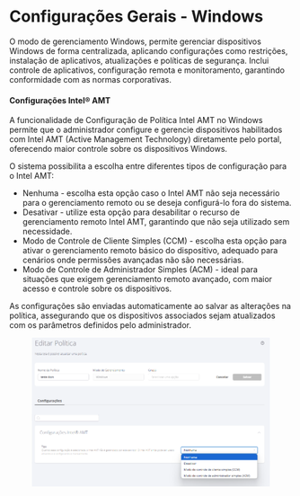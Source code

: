 # Configurações Gerais - Windows

O modo de gerenciamento Windows, permite gerenciar dispositivos Windows de forma centralizada, aplicando configurações como restrições, instalação de aplicativos, atualizações e políticas de segurança. Inclui controle de aplicativos, configuração remota e monitoramento, garantindo conformidade com as normas corporativas.

#### **Configurações Intel® AMT**

A funcionalidade de Configuração de Política Intel AMT no Windows permite que o administrador configure e gerencie dispositivos habilitados com Intel AMT (Active Management Technology) diretamente pelo portal, oferecendo maior controle sobre os dispositivos Windows.

O sistema possibilita a escolha entre diferentes tipos de configuração para o Intel AMT:&#x20;

* Nenhuma - escolha esta opção caso o Intel AMT não seja necessário para o gerenciamento remoto ou se deseja configurá-lo fora do sistema.
* Desativar - utilize esta opção para desabilitar o recurso de gerenciamento remoto Intel AMT, garantindo que não seja utilizado sem necessidade.
* Modo de Controle de Cliente Simples (CCM) - escolha esta opção para ativar o gerenciamento remoto básico do dispositivo, adequado para cenários onde permissões avançadas não são necessárias.&#x20;
* Modo de Controle de Administrador Simples (ACM) - ideal para situações que exigem gerenciamento remoto avançado, com maior acesso e controle sobre os dispositivos.&#x20;

As configurações são enviadas automaticamente ao salvar as alterações na política, assegurando que os dispositivos associados sejam atualizados com os parâmetros definidos pelo administrador.

<figure><img src="../../../../.gitbook/assets/image (324).png" alt=""><figcaption></figcaption></figure>
